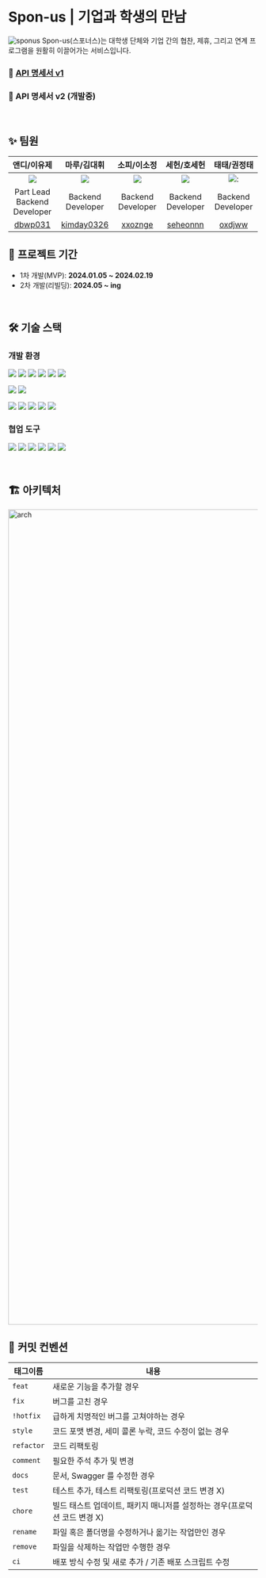 # Spon-us | 기업과 학생의 만남

![sponus](https://github.com/spon-us/SponUs-BE/assets/121790935/3e0b7908-187a-486a-9802-f85d79864112)
Spon-us(스포너스)는 대학생 단체와 기업 간의 협찬, 제휴, 그리고 연계 프로그램을 원활히 이끌어가는 서비스입니다.

### 📎 [API 명세서 v1](https://spon-us.notion.site/API-f9abab1bc7f448d4bcc010cfb935c5f9?pvs=4)
### 📎 API 명세서 v2 (개발중)

<br>

## ✨ 팀원

|                         앤디/이유제                         |                            마루/김대휘                            |                         소피/이소정                         |                          세헌/호세헌                          |                        태태/권정태                        |
|:------------------------------------------------------:|:------------------------------------------------------------:|:------------------------------------------------------:|:--------------------------------------------------------:|:----------------------------------------------------:|
|  <img src="https://github.com/dbwp031.png?size=100">   |    <img src="https://github.com/kimday0326.png?size=100">    |  <img src="https://github.com/xxoznge.png?size=100">   |   <img src="https://github.com/seheonnn.png?size=100">   | <img src="https://github.com/oxdjww.png?size=100">:  |
|            Part Lead<br/>Backend Developer             |                      Backend Developer                       |                   Backend Developer                    |                    Backend Developer                     |                  Backend Developer                   |
| <center>[dbwp031](https://github.com/dbwp031)</center> | <center>[kimday0326](https://github.com/kimday0326)</center> | <center>[xxoznge](https://github.com/xxoznge)</center> | <center>[seheonnn](https://github.com/seheonnn)</center> | <center>[oxdjww](https://github.com/oxdjww)</center> |

## 📆 프로젝트 기간

- 1차 개발(MVP): **2024.01.05 ~ 2024.02.19**
- 2차 개발(리빌딩): **2024.05 ~ ing**

<br>

## 🛠️ 기술 스택

### 개발 환경

<p>
<img src="https://img.shields.io/badge/JAVA 17-007396?style=for-the-badge&logo=java&logoColor=white">
<img src="https://img.shields.io/badge/Spring-6DB33F?style=for-the-badge&logo=Spring&logoColor=white">
<img src="https://img.shields.io/badge/Spring Boot 3-6DB33F?style=for-the-badge&logo=Spring boot&logoColor=white">
<img src="https://img.shields.io/badge/Spring Security 6-6DB33F?style=for-the-badge&logo=Spring Security&logoColor=white">
<img src="https://img.shields.io/badge/Spring Data JPA-6DB33F?style=for-the-badge&logo=Spring&logoColor=white">
<img src="https://img.shields.io/badge/QueryDsl-3B66BC?style=for-the-badge&logo=QueryDsl&logoColor=white">
</p>

<p>
<img src="https://img.shields.io/badge/MySql-00758F?style=for-the-badge&logo=MySql&logoColor=white">
<img src="https://img.shields.io/badge/Redis-DC382D?style=for-the-badge&logo=redis&logoColor=white">
</p>

<p>
<img src="https://img.shields.io/badge/Gradle-02303A?style=for-the-badge&logo=gradle&logoColor=white">
<img src="https://img.shields.io/badge/Docker-2496ED?style=for-the-badge&logo=docker&logoColor=white">
<img src="https://img.shields.io/badge/EC2-FF9900?style=for-the-badge&logo=AMAZON EC2&logoColor=white">
<img src="https://img.shields.io/badge/RDS-527FFF?style=for-the-badge&logo=AMAZON RDS&logoColor=white">
<img src="https://img.shields.io/badge/S3-569A31?style=for-the-badge&logo=AMAZON S3&logoColor=white">
</p>

### 협업 도구

<p>
<img src="https://img.shields.io/badge/Git-F05032?style=for-the-badge&logo=Git&logoColor=white">
<img src="https://img.shields.io/badge/Github-000000?style=for-the-badge&logo=github&logoColor=white">
<img src="https://img.shields.io/badge/Slack-4A154B?style=for-the-badge&logo=slack&logoColor=white">
<img src="https://img.shields.io/badge/Notion-000000?style=for-the-badge&logo=notion&logoColor=white">
<img src="https://img.shields.io/badge/Swagger-85EA2D?style=for-the-badge&logo=swagger&logoColor=white">
<img src="https://img.shields.io/badge/Discord-5865FE?style=for-the-badge&logo=discord&logoColor=white">
</p>

<br>

## 🏗️ 아키텍처

<img width="1646" alt="arch" src="https://github.com/spon-us/SponUs-BE/assets/102507306/c6fdb47e-cea9-412d-95cf-df8f4b0046e7">


<br>

## 📢 커밋 컨벤션

| 태그이름       | 내용                                          |
|------------|---------------------------------------------|
| `feat`     | 새로운 기능을 추가할 경우                              |
| `fix `     | 버그를 고친 경우                                   |
| `!hotfix`  | 급하게 치명적인 버그를 고쳐야하는 경우                       |
| `style`    | 코드 포맷 변경, 세미 콜론 누락, 코드 수정이 없는 경우            |
| `refactor` | 코드 리팩토링                                     |
| `comment`  | 필요한 주석 추가 및 변경                              |
| `docs`	    | 문서, Swagger 를 수정한 경우                        |
| `test`     | 테스트 추가, 테스트 리팩토링(프로덕션 코드 변경 X)              |
| `chore`	   | 빌드 태스트 업데이트, 패키지 매니저를 설정하는 경우(프로덕션 코드 변경 X) |
| `rename`   | 파일 혹은 폴더명을 수정하거나 옮기는 작업만인 경우                |
| `remove`   | 파일을 삭제하는 작업만 수행한 경우                         |
| `ci`       | 배포 방식 수정 및 새로 추가 / 기존 배포 스크립트 수정            |
